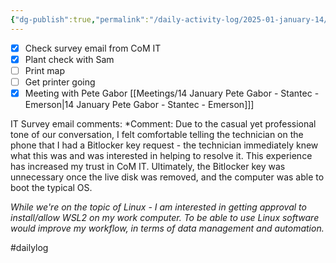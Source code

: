 ```yaml
---
{"dg-publish":true,"permalink":"/daily-activity-log/2025-01-january-14/","noteIcon":"","created":"2025-05-20T09:18:15.398-05:00"}
---
```


- [x] Check survey email from CoM IT
- [x] Plant check with Sam
- [ ] Print map
- [ ] Get printer going
- [x] Meeting with Pete Gabor [[Meetings/14 January Pete Gabor - Stantec - Emerson\|14 January Pete Gabor - Stantec - Emerson]]]

IT Survey email comments:
*Comment: Due to the casual yet professional tone of our conversation, I felt comfortable telling the technician on the phone that I had a Bitlocker key request - the technician immediately knew what this was and was interested in helping to resolve it. This experience has increased my trust in CoM IT. Ultimately, the Bitlocker key was unnecessary once the live disk was removed, and the computer was able to boot the typical OS. 

*While we're on the topic of Linux - I am interested in getting approval to install/allow WSL2 on my work computer. To be able to use Linux software would improve my workflow, in terms of data management and automation.*

#dailylog